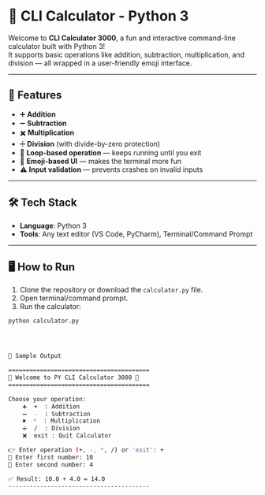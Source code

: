 # 🧮 CLI Calculator - Python 3

Welcome to **CLI Calculator 3000**, a fun and interactive command-line calculator built with Python 3!  
It supports basic operations like addition, subtraction, multiplication, and division — all wrapped in a user-friendly emoji interface.

---

## 🚀 Features

- ➕ **Addition**
- ➖ **Subtraction**
- ✖️ **Multiplication**
- ➗ **Division** (with divide-by-zero protection)
- 🔁 **Loop-based operation** — keeps running until you exit
- 🎨 **Emoji-based UI** — makes the terminal more fun
- ⚠️ **Input validation** — prevents crashes on invalid inputs

---

## 🛠️ Tech Stack

- **Language**: Python 3  
- **Tools**: Any text editor (VS Code, PyCharm), Terminal/Command Prompt

---

## 🖥️ How to Run

1. Clone the repository or download the `calculator.py` file.
2. Open terminal/command prompt.
3. Run the calculator:

```bash
python calculator.py




📸 Sample Output

========================================
🧮 Welcome to PY CLI Calculator 3000 🧮
========================================

Choose your operation:
    ➕  +  : Addition
    ➖  -  : Subtraction
    ✖️  *  : Multiplication
    ➗  /  : Division
    ❌  exit : Quit Calculator

👉 Enter operation (+, -, *, /) or 'exit': +
🔢 Enter first number: 10
🔢 Enter second number: 4

✅ Result: 10.0 + 4.0 = 14.0
----------------------------------------
